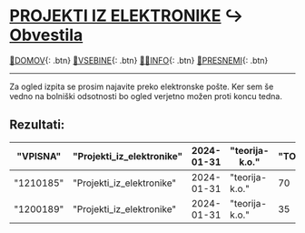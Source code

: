 # [PROJEKTI IZ ELEKTRONIKE](../index) ↪ [Obvestila](./index.md)

[🏡DOMOV](../index.md){: .btn}
[📝VSEBINE](../Vsebine/index.md){: .btn}
[👨‍🎓INFO](../info.md){: .btn}
[💾PRESNEMI](../Presnemi/index.md){: .btn}

---
 
Za ogled izpita se prosim najavite preko elektronske pošte. Ker sem še vedno na bolniški odsotnosti bo ogled verjetno možen proti koncu tedna.

## Rezultati:

| "VPISNA" | "Projekti_iz_elektronike" | 2024-01-31 | "teorija-k.o." | "TOČKE" | "OCENA [%]" |
| ---- | ---- | ---- | ---- | ---- | ---- |
| "1210185" | "Projekti_iz_elektronike" | 2024-01-31 | "teorija-k.o." | 70 | 70% |
| "1200189" | "Projekti_iz_elektronike" | 2024-01-31 | "teorija-k.o." | 35 | 35% |

